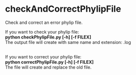 # checkAndCorrectPhylipFile
Check and correct an error phylip file.

If you want to check your phylip file:
<br><b>python checkPhylipFile.py [-h] [-f FILEX]</b>
<br>The output file will create with same name and extension: .log


<br>
If you want to correct your phylip file:
<br><b>python correctPhylipFile.py [-h] [-f FILEX]</b>
<br>The file will create and replace the old file.
